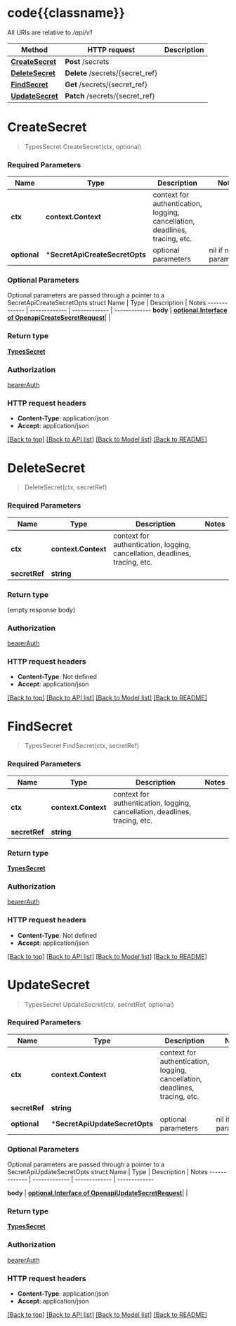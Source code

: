 # code{{classname}}

All URIs are relative to */api/v1*

Method | HTTP request | Description
------------- | ------------- | -------------
[**CreateSecret**](SecretApi.md#CreateSecret) | **Post** /secrets | 
[**DeleteSecret**](SecretApi.md#DeleteSecret) | **Delete** /secrets/{secret_ref} | 
[**FindSecret**](SecretApi.md#FindSecret) | **Get** /secrets/{secret_ref} | 
[**UpdateSecret**](SecretApi.md#UpdateSecret) | **Patch** /secrets/{secret_ref} | 

# **CreateSecret**
> TypesSecret CreateSecret(ctx, optional)


### Required Parameters

Name | Type | Description  | Notes
------------- | ------------- | ------------- | -------------
 **ctx** | **context.Context** | context for authentication, logging, cancellation, deadlines, tracing, etc.
 **optional** | ***SecretApiCreateSecretOpts** | optional parameters | nil if no parameters

### Optional Parameters
Optional parameters are passed through a pointer to a SecretApiCreateSecretOpts struct
Name | Type | Description  | Notes
------------- | ------------- | ------------- | -------------
 **body** | [**optional.Interface of OpenapiCreateSecretRequest**](OpenapiCreateSecretRequest.md)|  | 

### Return type

[**TypesSecret**](TypesSecret.md)

### Authorization

[bearerAuth](../README.md#bearerAuth)

### HTTP request headers

 - **Content-Type**: application/json
 - **Accept**: application/json

[[Back to top]](#) [[Back to API list]](../README.md#documentation-for-api-endpoints) [[Back to Model list]](../README.md#documentation-for-models) [[Back to README]](../README.md)

# **DeleteSecret**
> DeleteSecret(ctx, secretRef)


### Required Parameters

Name | Type | Description  | Notes
------------- | ------------- | ------------- | -------------
 **ctx** | **context.Context** | context for authentication, logging, cancellation, deadlines, tracing, etc.
  **secretRef** | **string**|  | 

### Return type

 (empty response body)

### Authorization

[bearerAuth](../README.md#bearerAuth)

### HTTP request headers

 - **Content-Type**: Not defined
 - **Accept**: application/json

[[Back to top]](#) [[Back to API list]](../README.md#documentation-for-api-endpoints) [[Back to Model list]](../README.md#documentation-for-models) [[Back to README]](../README.md)

# **FindSecret**
> TypesSecret FindSecret(ctx, secretRef)


### Required Parameters

Name | Type | Description  | Notes
------------- | ------------- | ------------- | -------------
 **ctx** | **context.Context** | context for authentication, logging, cancellation, deadlines, tracing, etc.
  **secretRef** | **string**|  | 

### Return type

[**TypesSecret**](TypesSecret.md)

### Authorization

[bearerAuth](../README.md#bearerAuth)

### HTTP request headers

 - **Content-Type**: Not defined
 - **Accept**: application/json

[[Back to top]](#) [[Back to API list]](../README.md#documentation-for-api-endpoints) [[Back to Model list]](../README.md#documentation-for-models) [[Back to README]](../README.md)

# **UpdateSecret**
> TypesSecret UpdateSecret(ctx, secretRef, optional)


### Required Parameters

Name | Type | Description  | Notes
------------- | ------------- | ------------- | -------------
 **ctx** | **context.Context** | context for authentication, logging, cancellation, deadlines, tracing, etc.
  **secretRef** | **string**|  | 
 **optional** | ***SecretApiUpdateSecretOpts** | optional parameters | nil if no parameters

### Optional Parameters
Optional parameters are passed through a pointer to a SecretApiUpdateSecretOpts struct
Name | Type | Description  | Notes
------------- | ------------- | ------------- | -------------

 **body** | [**optional.Interface of OpenapiUpdateSecretRequest**](OpenapiUpdateSecretRequest.md)|  | 

### Return type

[**TypesSecret**](TypesSecret.md)

### Authorization

[bearerAuth](../README.md#bearerAuth)

### HTTP request headers

 - **Content-Type**: application/json
 - **Accept**: application/json

[[Back to top]](#) [[Back to API list]](../README.md#documentation-for-api-endpoints) [[Back to Model list]](../README.md#documentation-for-models) [[Back to README]](../README.md)

